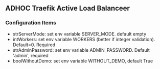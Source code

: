 ## ADHOC Traefik Active Load Balanceer

### Configuration Items

 * strServerMode: set env variable SERVER_MODE. default empty
 * intWorkers: set env variable WORKERS (better if integer validation). Default=0. Required
 * strAdminPassword: set env variable ADMIN_PASSWORD. Default 'admin', required
 * boolWithoutDemo: set env variable WITHOUT_DEMO, default True
